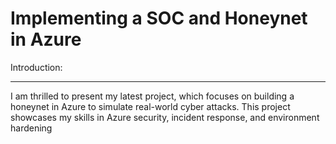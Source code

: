 # Implementing a SOC and Honeynet in Azure 

Introduction:
____________
I am thrilled to present my latest project, which focuses on building a honeynet in Azure to simulate real-world cyber attacks. This project showcases my skills in Azure security, incident response, and environment hardening
